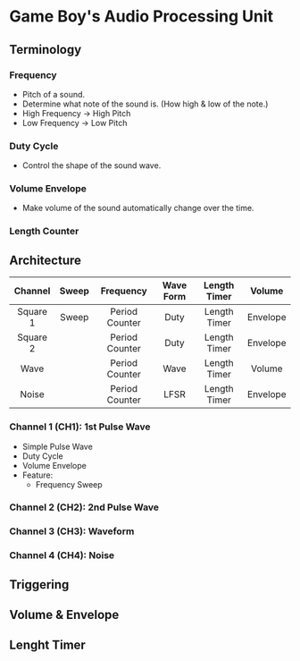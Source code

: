 # Game Boy's Audio Processing Unit

## Terminology

### Frequency

- Pitch of a sound.
- Determine what note of the sound is. (How high & low of the note.)
- High Frequency -> High Pitch
- Low Frequency -> Low Pitch

### Duty Cycle

- Control the shape of the sound wave.

### Volume Envelope

- Make volume of the sound automatically change over the time.

### Length Counter

## Architecture

| Channel | Sweep | Frequency | Wave Form | Length Timer | Volume |
|:---:|:---:|:---:|:---:|:---:|:---:|
| Square 1 | Sweep | Period Counter | Duty | Length Timer | Envelope |
| Square 2 |  | Period Counter | Duty | Length Timer | Envelope |
| Wave |  | Period Counter | Wave | Length Timer | Volume |
| Noise |  | Period Counter | LFSR | Length Timer | Envelope |

### Channel 1 (CH1): 1st Pulse Wave

- Simple Pulse Wave
- Duty Cycle
- Volume Envelope
- Feature:
  - Frequency Sweep

### Channel 2 (CH2): 2nd Pulse Wave

### Channel 3 (CH3): Waveform

### Channel 4 (CH4): Noise

## Triggering

## Volume & Envelope

## Lenght Timer
